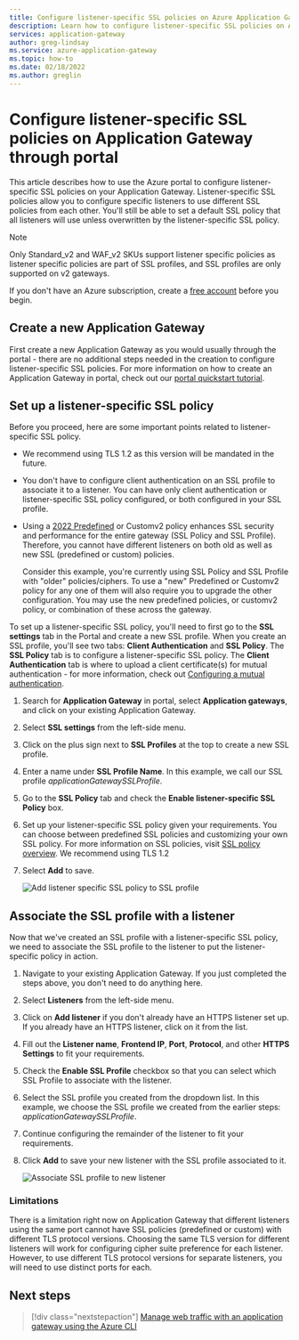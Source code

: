 ```yaml
---
title: Configure listener-specific SSL policies on Azure Application Gateway through portal
description: Learn how to configure listener-specific SSL policies on Application Gateway through portal 
services: application-gateway
author: greg-lindsay
ms.service: azure-application-gateway
ms.topic: how-to
ms.date: 02/18/2022
ms.author: greglin
---
```


# Configure listener-specific SSL policies on Application Gateway through portal

This article describes how to use the Azure portal to configure listener-specific SSL policies on your Application Gateway. Listener-specific SSL policies allow you to configure specific listeners to use different SSL policies from each other. You'll still be able to set a default SSL policy that all listeners will use unless overwritten by the listener-specific SSL policy. 

> [!NOTE]
> Only Standard_v2 and WAF_v2 SKUs support listener specific policies as listener specific policies are part of SSL profiles, and SSL profiles are only supported on v2 gateways. 



If you don't have an Azure subscription, create a [free account](https://azure.microsoft.com/free/?WT.mc_id=A261C142F) before you begin.

## Create a new Application Gateway

First create a new Application Gateway as you would usually through the portal - there are no additional steps needed in the creation to configure listener-specific SSL policies. For more information on how to create an Application Gateway in portal, check out our [portal quickstart tutorial](./quick-create-portal.md).

## Set up a listener-specific SSL policy

Before you proceed, here are some important points related to listener-specific SSL policy.

- We recommend using TLS 1.2 as this version will be mandated in the future.
- You don't have to configure client authentication on an SSL profile to associate it to a listener. You can have only client authentication or listener-specific SSL policy configured, or both configured in your SSL profile.
- Using a [2022 Predefined](./application-gateway-ssl-policy-overview.md#predefined-tls-policy) or Customv2 policy enhances SSL security and performance for the entire gateway (SSL Policy and SSL Profile). Therefore, you cannot have different listeners on both old as well as new SSL (predefined or custom) policies.
  
  Consider this example, you're currently using SSL Policy and SSL Profile with &#34;older&#34; policies/ciphers. To use a &#34;new&#34; Predefined or Customv2 policy for any one of them will also require you to upgrade the other configuration. You may use the new predefined policies, or customv2 policy, or combination of these across the gateway.

To set up a listener-specific SSL policy, you'll need to first go to the **SSL settings** tab in the Portal and create a new SSL profile. When you create an SSL profile, you'll see two tabs: **Client Authentication** and **SSL Policy**. The **SSL Policy** tab is to configure a listener-specific SSL policy. The **Client Authentication** tab is where to upload a client certificate(s) for mutual authentication - for more information, check out [Configuring a mutual authentication](./mutual-authentication-portal.md).

1. Search for **Application Gateway** in portal, select **Application gateways**, and click on your existing Application Gateway.

2. Select **SSL settings** from the left-side menu.

3. Click on the plus sign next to **SSL Profiles** at the top to create a new SSL profile.

4. Enter a name under **SSL Profile Name**. In this example, we call our SSL profile *applicationGatewaySSLProfile*. 

5. Go to the **SSL Policy** tab and check the **Enable listener-specific SSL Policy** box. 

6. Set up your listener-specific SSL policy given your requirements. You can choose between predefined SSL policies and customizing your own SSL policy. For more information on SSL policies, visit [SSL policy overview](./application-gateway-ssl-policy-overview.md). We recommend using TLS 1.2

7. Select **Add** to save.

    ![Add listener specific SSL policy to SSL profile](./media/application-gateway-configure-listener-specific-ssl-policy/listener-specific-ssl-policy-ssl-profile.png)
    
## Associate the SSL profile with a listener

Now that we've created an SSL profile with a listener-specific SSL policy, we need to associate the SSL profile to the listener to put the listener-specific policy in action. 

1. Navigate to your existing Application Gateway. If you just completed the steps above, you don't need to do anything here. 

2. Select **Listeners** from the left-side menu. 

3. Click on **Add listener** if you don't already have an HTTPS listener set up. If you already have an HTTPS listener, click on it from the list. 

4. Fill out the **Listener name**, **Frontend IP**, **Port**, **Protocol**, and other **HTTPS Settings** to fit your requirements.

5. Check the **Enable SSL Profile** checkbox so that you can select which SSL Profile to associate with the listener. 

6. Select the SSL profile you created from the dropdown list. In this example, we choose the SSL profile we created from the earlier steps: *applicationGatewaySSLProfile*. 

7. Continue configuring the remainder of the listener to fit your requirements. 

8. Click **Add** to save your new listener with the SSL profile associated to it. 

    ![Associate SSL profile to new listener](./media/mutual-authentication-portal/mutual-authentication-listener-portal.png)        

### Limitations
There is a limitation right now on Application Gateway that different listeners using the same port cannot have SSL policies (predefined or custom) with different TLS protocol versions. Choosing the same TLS version for different listeners will work for configuring cipher suite preference for each listener. However, to use different TLS protocol versions for separate listeners, you will need to use distinct ports for each.

## Next steps

> [!div class="nextstepaction"]
> [Manage web traffic with an application gateway using the Azure CLI](./tutorial-manage-web-traffic-cli.md)
